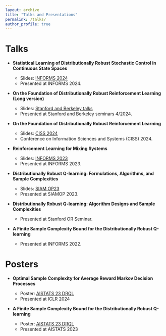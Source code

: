 ```yaml
---
layout: archive
title: "Talks and Presentations"
permalink: /talks/
author_profile: true
---
```


# Talks
* **Statistical Learning of Distributionally Robust Stochastic Control in Continuous State Spaces**
    - Slides: [INFORMS 2024](http://Shengbo-Wang.github.io/files/slides/INFORMS24.pdf)
    - Presented at INFORMS 2024. 

* **On the Foundation of Distributionally Robust Reinforcement Learning (Long version)**
    - Slides: [Stanford and Berkeley talks](http://Shengbo-Wang.github.io/files/slides/Formulation_Stanford_Berkeley.pdf)
    - Presented at Stanford and Berkeley seminars 4/2024.

* **On the Foundation of Distributionally Robust Reinforcement Learning**
    - Slides: [CISS 2024](http://Shengbo-Wang.github.io/files/slides/CISS_2024_Foundation_DRRL.pdf)
    - Conference on Information Sciences and Systems (CISS) 2024.

* **Reinforcement Learning for Mixing Systems**
    - Slides: [INFORMS 2023](http://Shengbo-Wang.github.io/files/slides/INFORMS2023__Mixing_MDP.pdf)
    - Presented at INFORMS 2023. 

* **Distributionally Robust Q-learning: Formulations, Algorithms, and Sample Complexities**
    - Slides: [SIAM OP23](http://Shengbo-Wang.github.io/files/slides/SIAM_OP23__DRRL.pdf)
    - Presented at SIAMOP 2023. 

* **Distributionally Robust Q-learning: Algorithm Designs and Sample Complexities**
    - Presented at Stanford OR Seminar. 

* **A Finite Sample Complexity Bound for the Distributionally Robust Q-learning**
    - Presented at INFORMS 2022.

# Posters
* **Optimal Sample Complexity for Average Reward Markov Decision Processes**
    - Poster: [AISTATS 23 DRQL]( http://Shengbo-Wang.github.io/files/posters/ICLR_2024_Poster.pdf)
    - Presented at ICLR 2024

* **A Finite Sample Complexity Bound for the Distributionally Robust Q-learning**
    - Poster: [AISTATS 23 DRQL]( http://Shengbo-Wang.github.io/files/posters/AISTATS_2023_Poster.pdf)
    - Presented at AISTATS 2023
